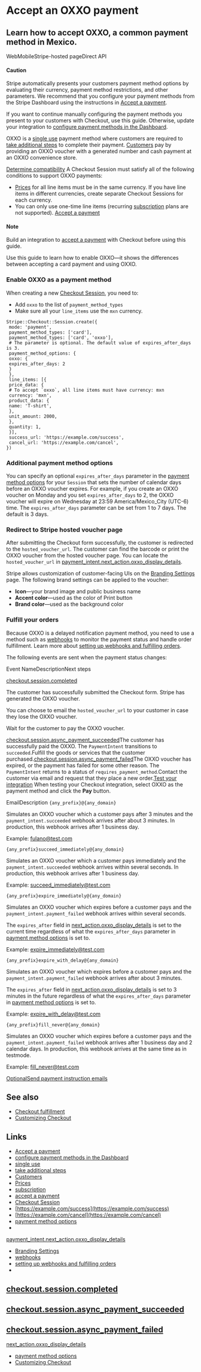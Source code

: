 # Accept an OXXO payment

## Learn how to accept OXXO, a common payment method in Mexico.

WebMobileStripe-hosted pageDirect API
#### Caution

Stripe automatically presents your customers payment method options by
evaluating their currency, payment method restrictions, and other parameters. We
recommend that you configure your payment methods from the Stripe Dashboard
using the instructions in [Accept a
payment](https://docs.stripe.com/payments/accept-a-payment?platform=web&ui=stripe-hosted).

If you want to continue manually configuring the payment methods you present to
your customers with Checkout, use this guide. Otherwise, update your integration
to [configure payment methods in the
Dashboard](https://docs.stripe.com/payments/dashboard-payment-methods).

OXXO is a [single use](https://docs.stripe.com/payments/payment-methods#usage)
payment method where customers are required to [take additional
steps](https://docs.stripe.com/payments/payment-methods#customer-actions) to
complete their payment. [Customers](https://docs.stripe.com/api/customers) pay
by providing an OXXO voucher with a generated number and cash payment at an OXXO
convenience store.

[Determine
compatibility](https://docs.stripe.com/payments/oxxo/accept-a-payment#compatibility)
A Checkout Session must satisfy all of the following conditions to support OXXO
payments:

- [Prices](https://docs.stripe.com/api/prices) for all line items must be in the
same currency. If you have line items in different currencies, create separate
Checkout Sessions for each currency.
- You can only use one-time line items (recurring
[subscription](https://docs.stripe.com/billing/subscriptions/creating) plans are
not supported).
[Accept a
payment](https://docs.stripe.com/payments/oxxo/accept-a-payment#accept-a-payment)
#### Note

Build an integration to [accept a
payment](https://docs.stripe.com/payments/accept-a-payment?integration=checkout)
with Checkout before using this guide.

Use this guide to learn how to enable OXXO—it shows the differences between
accepting a card payment and using OXXO.

### Enable OXXO as a payment method

When creating a new [Checkout
Session](https://docs.stripe.com/api/checkout/sessions), you need to:

- Add `oxxo` to the list of `payment_method_types`
- Make sure all your `line_items` use the `mxn` currency.

```
Stripe::Checkout::Session.create({
 mode: 'payment',
 payment_method_types: ['card'],
 payment_method_types: ['card', 'oxxo'],
 # The parameter is optional. The default value of expires_after_days is 3.
 payment_method_options: {
 oxxo: {
 expires_after_days: 2
 }
 },
 line_items: [{
 price_data: {
 # To accept `oxxo`, all line items must have currency: mxn
 currency: 'mxn',
 product_data: {
 name: 'T-shirt',
 },
 unit_amount: 2000,
 },
 quantity: 1,
 }],
 success_url: 'https://example.com/success',
 cancel_url: 'https://example.com/cancel',
})
```

### Additional payment method options

You can specify an optional `expires_after_days` parameter in the [payment
method
options](https://docs.stripe.com/api/checkout/sessions/create#create_checkout_session-payment_method_options-oxxo-expires_after_days)
for your `Session` that sets the number of calendar days before an OXXO voucher
expires. For example, if you create an OXXO voucher on Monday and you set
`expires_after_days` to 2, the OXXO voucher will expire on Wednesday at 23:59
America/Mexico_City (UTC-6) time. The `expires_after_days` parameter can be set
from 1 to 7 days. The default is 3 days.

### Redirect to Stripe hosted voucher page

After submitting the Checkout form successfully, the customer is redirected to
the `hosted_voucher_url`. The customer can find the barcode or print the OXXO
voucher from the hosted voucher page. You can locate the `hosted_voucher_url` in
[payment_intent.next_action.oxxo_display_details](https://docs.stripe.com/api/payment_intents/object#payment_intent_object-next_action-oxxo_display_details-hosted_voucher_url).

Stripe allows customization of customer-facing UIs on the [Branding
Settings](https://dashboard.stripe.com/account/branding) page. The following
brand settings can be applied to the voucher:

- **Icon**—your brand image and public business name
- **Accent color**—used as the color of Print button
- **Brand color**—used as the background color

### Fulfill your orders

Because OXXO is a delayed notification payment method, you need to use a method
such as [webhooks](https://docs.stripe.com/webhooks) to monitor the payment
status and handle order fulfillment. Learn more about [setting up webhooks and
fulfilling orders](https://docs.stripe.com/checkout/fulfillment).

The following events are sent when the payment status changes:

Event NameDescriptionNext steps

[checkout.session.completed](https://docs.stripe.com/api/events/types#event_types-checkout.session.completed)

The customer has successfully submitted the Checkout form. Stripe has generated
the OXXO voucher.

You can choose to email the `hosted_voucher_url` to your customer in case they
lose the OXXO voucher.

Wait for the customer to pay the OXXO voucher.

[checkout.session.async_payment_succeeded](https://docs.stripe.com/api/events/types#event_types-checkout.session.async_payment_succeeded)The
customer has successfully paid the OXXO. The `PaymentIntent` transitions to
`succeeded`.Fulfill the goods or services that the customer
purchased.[checkout.session.async_payment_failed](https://docs.stripe.com/api/events/types#event_types-checkout.session.async_payment_failed)The
OXXO voucher has expired, or the payment has failed for some other reason. The
`PaymentIntent` returns to a status of `requires_payment_method`.Contact the
customer via email and request that they place a new order.[Test your
integration](https://docs.stripe.com/payments/oxxo/accept-a-payment#test-integration)
When testing your Checkout integration, select OXXO as the payment method and
click the **Pay** button.

EmailDescription
`{any_prefix}@{any_domain}`

Simulates an OXXO voucher which a customer pays after 3 minutes and the
`payment_intent.succeeded` webhook arrives after about 3 minutes. In production,
this webhook arrives after 1 business day.

Example: fulano@test.com

`{any_prefix}succeed_immediately@{any_domain}`

Simulates an OXXO voucher which a customer pays immediately and the
`payment_intent.succeeded` webhook arrives within several seconds. In
production, this webhook arrives after 1 business day.

Example: succeed_immediately@test.com

`{any_prefix}expire_immediately@{any_domain}`

Simulates an OXXO voucher which expires before a customer pays and the
`payment_intent.payment_failed` webhook arrives within several seconds.

The `expires_after` field in
[next_action.oxxo_display_details](https://docs.stripe.com/api/payment_intents/object#payment_intent_object-next_action-oxxo_display_details-expires_after)
is set to the current time regardless of what the `expires_after_days` parameter
in [payment method
options](https://docs.stripe.com/api/payment_intents/create#create_payment_intent-payment_method_options-oxxo-expires_after_days)
is set to.

Example: expire_immediately@test.com

`{any_prefix}expire_with_delay@{any_domain}`

Simulates an OXXO voucher which expires before a customer pays and the
`payment_intent.payment_failed` webhook arrives after about 3 minutes.

The `expires_after` field in
[next_action.oxxo_display_details](https://docs.stripe.com/api/payment_intents/object#payment_intent_object-next_action-oxxo_display_details-expires_after)
is set to 3 minutes in the future regardless of what the `expires_after_days`
parameter in [payment method
options](https://docs.stripe.com/api/payment_intents/create#create_payment_intent-payment_method_options-oxxo-expires_after_days)
is set to.

Example: expire_with_delay@test.com

`{any_prefix}fill_never@{any_domain}`

Simulates an OXXO voucher which expires before a customer pays and the
`payment_intent.payment_failed` webhook arrives after 1 business day and 2
calendar days. In production, this webhook arrives at the same time as in
testmode.

Example: fill_never@test.com

[OptionalSend payment instruction
emails](https://docs.stripe.com/payments/oxxo/accept-a-payment#instruction-emails)
## See also

- [Checkout fulfillment](https://docs.stripe.com/checkout/fulfillment)
- [Customizing
Checkout](https://docs.stripe.com/payments/checkout/customization)

## Links

- [Accept a
payment](https://docs.stripe.com/payments/accept-a-payment?platform=web&ui=stripe-hosted)
- [configure payment methods in the
Dashboard](https://docs.stripe.com/payments/dashboard-payment-methods)
- [single use](https://docs.stripe.com/payments/payment-methods#usage)
- [take additional
steps](https://docs.stripe.com/payments/payment-methods#customer-actions)
- [Customers](https://docs.stripe.com/api/customers)
- [Prices](https://docs.stripe.com/api/prices)
- [subscription](https://docs.stripe.com/billing/subscriptions/creating)
- [accept a
payment](https://docs.stripe.com/payments/accept-a-payment?integration=checkout)
- [Checkout Session](https://docs.stripe.com/api/checkout/sessions)
- [https://example.com/success](https://example.com/success)
- [https://example.com/cancel](https://example.com/cancel)
- [payment method
options](https://docs.stripe.com/api/checkout/sessions/create#create_checkout_session-payment_method_options-oxxo-expires_after_days)
-
[payment_intent.next_action.oxxo_display_details](https://docs.stripe.com/api/payment_intents/object#payment_intent_object-next_action-oxxo_display_details-hosted_voucher_url)
- [Branding Settings](https://dashboard.stripe.com/account/branding)
- [webhooks](https://docs.stripe.com/webhooks)
- [setting up webhooks and fulfilling
orders](https://docs.stripe.com/checkout/fulfillment)
-
[checkout.session.completed](https://docs.stripe.com/api/events/types#event_types-checkout.session.completed)
-
[checkout.session.async_payment_succeeded](https://docs.stripe.com/api/events/types#event_types-checkout.session.async_payment_succeeded)
-
[checkout.session.async_payment_failed](https://docs.stripe.com/api/events/types#event_types-checkout.session.async_payment_failed)
-
[next_action.oxxo_display_details](https://docs.stripe.com/api/payment_intents/object#payment_intent_object-next_action-oxxo_display_details-expires_after)
- [payment method
options](https://docs.stripe.com/api/payment_intents/create#create_payment_intent-payment_method_options-oxxo-expires_after_days)
- [Customizing
Checkout](https://docs.stripe.com/payments/checkout/customization)